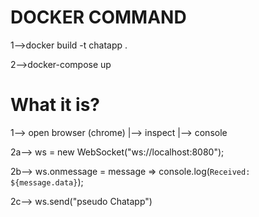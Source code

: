 # DOCKER COMMAND

1-->docker build -t chatapp .

2-->docker-compose up

# What it is?

1--> open browser (chrome) |--> inspect |--> console

<!-- Open mulinumber of browser -->
2a--> ws = new WebSocket("ws://localhost:8080");

2b--> ws.onmessage = message => console.log(`Received: ${message.data}`);
     
2c--> ws.send("pseudo Chatapp")